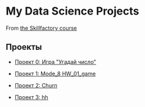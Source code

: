 # My Data Science Projects

From [the Skillfactory course](https://skillfactory.ru/data-scientist-pro )

## Проекты

* [Проект 0: Игра "Угадай число"](https://github.com/piviki/skillfactory_DS/tree/main/project_0)

* [Проект 1: Mode_8 HW_01_game](https://github.com/piviki/skillfactory_DS/tree/main/project_1)

* [Проект 2: Churn](https://github.com/piviki/skillfactory_DS/tree/main/project_2)

* [Проект 3: hh](https://github.com/piviki/SF_DS/tree/main/project_3)